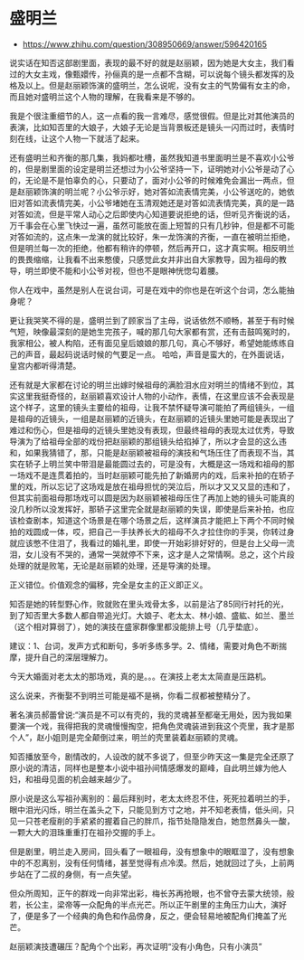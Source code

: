 # 盛明兰

- https://www.zhihu.com/question/308950669/answer/596420165

说实话在知否这部剧里面，表现的最不好的就是赵丽颖，因为她是大女主，我们看过的大女主戏，像甄嬛传，孙俪真的是一点都不含糊，可以说每个镜头都发挥的及格及以上。但是赵丽颖饰演的盛明兰，怎么说呢，没有女主的气势偏有女主的命，而且她对盛明兰这个人物的理解，在我看来是不够的。

我是个很注重细节的人，这一点看的我一言难尽，感觉很假。但是比对其他演员的表演，比如知否里的大娘子，大娘子无论是当背景板还是镜头一闪而过时，表情时刻在线，让这个人物一下就活了起来。

还有盛明兰和齐衡的那几集，我妈都吐槽，虽然我知道书里面明兰是不喜欢小公爷的，但是剧里面的设定是明兰还想过为小公爷坚持一下，证明她对小公爷是动了心的，无论是不是怕辜负的心，只要动了，面对小公爷的时候难免会漏出一两点，但是赵丽颖饰演的明兰呢？小公爷示好，她对答如流表情完美，小公爷送吃的，她依旧对答如流表情完美，小公爷堵她在玉清观她还是对答如流表情完美，真的是一路对答如流，但是平常人动心之后即使内心知道要说拒绝的话，但听见齐衡说的话，万千事会在心里飞快过一遍，虽然可能放在面上短暂的只有几秒钟，但是都不可能对答如流的，这点朱一龙演的就比较好，朱一龙饰演的齐衡，一直在被明兰拒绝，但是明兰每一次的拒绝，他都有稍许的停顿，然后再开口，这才真实啊。相反明兰的畏畏缩缩，让我看不出来憨傻，只感觉此女并非出自大家教导，因为祖母的教导，明兰即使不能和小公爷对视，但也不是眼神恍惚勾着腰。

你人在戏中，虽然是别人在说台词，可是在戏中的你也是在听这个台词，怎么能抽身呢？

更让我哭笑不得的是，盛明兰到了顾家当了主母，说话依然不顺畅，甚至于有时候气短，映像最深刻的是她生完孩子，喊的那几句大家都有赏，还有击鼓鸣冤时的，我家相公，被人构陷，还有面见皇后娘娘的那几句，真心不够好，希望她能练练自己的声音，最起码说话时候的气要足一点。 哈哈，声音是蛮大的，在外面说话，皇宫内都听得清楚。

还有就是大家都在讨论的明兰出嫁时候祖母的满脸泪水应对明兰的情绪不到位，其实这里我挺奇怪的，赵丽颖喜欢设计人物的小动作，表情，在这里应该不会表现是这个样子，这里的镜头主要给的祖母，让我不禁怀疑导演可能拍了两组镜头，一组是祖母的近镜头，一组是赵丽颖的近镜头，在赵丽颖的近镜头里她可能是表现出了难过和伤心，但是祖母的近镜头里她没有表现，但最终祖母的表现太过优秀，导致导演为了给祖母全部的戏份把赵丽颖的那组镜头给掐掉了，所以才会显的这么违和，如果我猜错了，那，只能是赵丽颖被祖母的演技和气场压住了而表现不当，其实在轿子上明兰笑中带泪是最能圆过去的，可是没有，大概是这一场戏和祖母的那一场戏不是连贯着拍的，当时赵丽颖可能先拍了新婚房内的戏，后来补拍的在轿子里的戏，所以忘记了这场戏是放在祖母担忧的哭泣后，所以才又又又显的违和了，但其实前面祖母那场戏可以圆是因为赵丽颖被祖母压住了再加上她的镜头可能真的没几秒所以没发挥好，那轿子这里完全就是赵丽颖的失误，即使是后来补拍，也应该检查剧本，知道这个场景是在哪个场景之后，这样演员才能把上下两个不同时候拍的戏圆成一体，哎，把自己一手扶养长大的祖母不久才拉住你的手哭，你转过身就应该憋不住泪了，我看过的婚礼里，即使一开始彩排好好的，但是台上父母一流泪，女儿没有不哭的，通常一哭就停不下来，这才是人之常情啊。总之，这个片段处理的就是败笔，无论是赵丽颖的处理，还是导演的处理。

正义错位。价值观念的偏移，完全是女主的正义即正义。

知否是她的转型野心作，败就败在里头戏骨太多，以前是沾了85同行衬托的光，到了知否里大多数人都自带追光灯。大娘子、老太太、林小娘、盛紘、如兰、墨兰（这个相对算弱了），她的演技在盛家群像里都没能排上号（几乎垫底）。

建议：1、台词，发声方式和断句，多听多练多学。2、情绪，需要对角色不断揣摩，提升自己的深层理解力。

今天大婚面对老太太的那场戏，真的是。。。在演技上老太太简直是压路机。

这么说来，齐衡娶不到明兰可能是福不是祸，你看二叔都被整精分了。

著名演员郝蕾曾说:“演员是不可以有壳的，我的灵魂甚至都毫无用处，因为我如果要演一个戏，我得把我的灵魂慢慢掏空，把角色灵魂装进到我这个壳里，我才是那个人”，赵小姐则是完全颠倒过来，明兰的壳里装着赵丽颖的灵魂。


知否播放至今，剧情改的，人设改的就不多说了，但至少昨天这一集是完全还原了原小说的清洁，同样也是整本小说中祖孙间情感爆发的巅峰，自此明兰嫁为他人妇，和祖母见面的机会越来越少了。

原小说是这么写祖孙离别的：最后拜别时，老太太终忍不住，死死拉着明兰的手，眼中泪光闪烁，明兰在盖头之下，只能见到方寸之地，并不知老表情，低头间，只见一只苍老瘦削的手紧紧的握着自己的胖爪，指节处隐隐发白，她忽然鼻头一酸，一颗大大的泪珠重重打在祖孙交握的手上。

但是剧里，明兰走入房间，回头看了一眼祖母，没有想象中的眼眶湿了，没有想象中的不忍离别，没有任何情绪，甚至觉得有点冷漠。然后，她就回过了头，上前两步站在了二叔的身侧，有一点失望。


但众所周知，正午的群戏一向非常出彩，梅长苏再抢眼，也不曾夺去蒙大统领，般若，长公主，梁帝等一众配角的半点光芒。所以正午剧里的主角压力山大，演好了，便是多了一个经典的角色和作品傍身，反之，便会轻易地被配角们掩盖了光芒。

赵丽颖演技遭碾压？配角个个出彩，再次证明“没有小角色，只有小演员”
